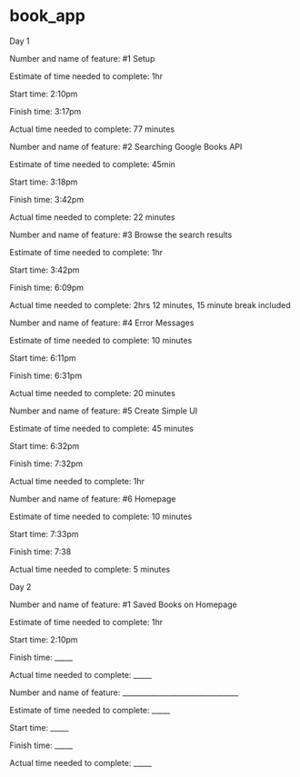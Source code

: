 # book_app

Day 1

Number and name of feature: #1 Setup 

Estimate of time needed to complete: 1hr

Start time: 2:10pm

Finish time: 3:17pm

Actual time needed to complete: 77 minutes


Number and name of feature: #2 Searching Google Books API

Estimate of time needed to complete: 45min

Start time: 3:18pm

Finish time: 3:42pm

Actual time needed to complete: 22 minutes


Number and name of feature: #3 Browse the search results

Estimate of time needed to complete: 1hr

Start time: 3:42pm

Finish time: 6:09pm

Actual time needed to complete: 2hrs 12 minutes, 15 minute break included


Number and name of feature: #4 Error Messages 

Estimate of time needed to complete: 10 minutes

Start time: 6:11pm

Finish time: 6:31pm

Actual time needed to complete: 20 minutes


Number and name of feature: #5 Create Simple UI

Estimate of time needed to complete: 45 minutes

Start time: 6:32pm

Finish time: 7:32pm

Actual time needed to complete: 1hr


Number and name of feature: #6 Homepage

Estimate of time needed to complete: 10 minutes

Start time: 7:33pm

Finish time: 7:38

Actual time needed to complete: 5 minutes


Day 2

Number and name of feature: #1 Saved Books on Homepage

Estimate of time needed to complete: 1hr

Start time: 2:10pm

Finish time: _____

Actual time needed to complete: _____

Number and name of feature: ________________________________

Estimate of time needed to complete: _____

Start time: _____

Finish time: _____

Actual time needed to complete: _____